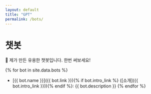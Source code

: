 ```yaml
---
layout: default
title: "GPT"
permalink: /bots/
---
```


# 챗봇

🤖 제가 만든 유용한 챗봇입니다. 한번 써보세요!

{% for bot in site.data.bots %}
- [{{ bot.name }}]({{ bot.link }}){% if bot.intro_link %} ([소개]({{ bot.intro_link }})){% endif %}: {{ bot.description }}
{% endfor %}
